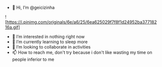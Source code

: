 - 👋 Hi, I’m @geicizinha

![https://i.pinimg.com/originals/6e/a6/25/6ea625029f7f8f1d24952ba37718216a.gif]
- 👀 I’m interested in nothing right now
- 🌱 I’m currently learning to sleep more
- 💞️ I’m looking to collaborate in activities
- 📫 How to reach me, don't try because i don't like wasting my time on people inferior to me

<!---
geicizinha/geicizinha is a ✨ special ✨ repository because its `README.md` (this file) appears on your GitHub profile.
You can click the Preview link to take a look at your changes.
--->
